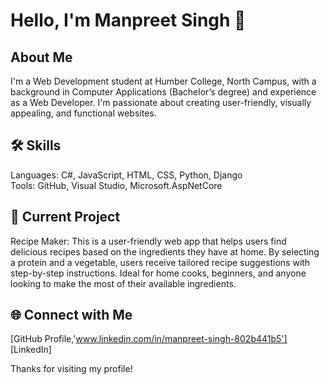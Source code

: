 # Hello, I'm Manpreet Singh 👋 
## About Me <br/>
I'm a Web Development student at Humber College, North Campus, with a background in Computer Applications (Bachelor’s degree) and experience as a Web Developer. I'm passionate about creating user-friendly, visually appealing, and functional websites.<br/>

## 🛠 Skills<br/>
Languages: C#, JavaScript, HTML, CSS, Python, Django<br/>
Tools: GitHub, Visual Studio, Microsoft.AspNetCore<br/>

## 🚀 Current Project<br/>
Recipe Maker: This is a user-friendly web app that helps users find delicious recipes based on the ingredients they have at home. By selecting a protein and a vegetable, users receive tailored recipe suggestions with step-by-step instructions. Ideal for home cooks, beginners, and anyone looking to make the most of their available ingredients.<br/>
     
## 🌐 Connect with Me<br/>
[GitHub Profile,'www.linkedin.com/in/manpreet-singh-802b441b5']<br/>
[LinkedIn] <br/>

Thanks for visiting my profile!<br/>

<!--
**manpreet-2001/manpreet-2001** is a ✨ _special_ ✨ repository because its `README.md` (this file) appears on your GitHub profile.

Here are some ideas to get you started:

- 🔭 I’m currently working on ...
- 🌱 I’m currently learning ...
- 👯 I’m looking to collaborate on ...
- 🤔 I’m looking for help with ...
- 💬 Ask me about ...
- 📫 How to reach me: ...
- 😄 Pronouns: ...
- ⚡ Fun fact: ...
-->
